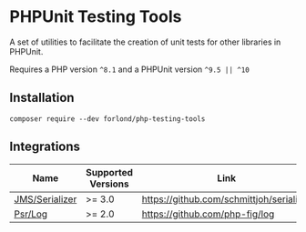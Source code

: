 # PHPUnit Testing Tools

A set of utilities to facilitate the creation of unit tests for other libraries in PHPUnit.

Requires a PHP version `^8.1` and a PHPUnit version `^9.5 || ^10`

## Installation

```
composer require --dev forlond/php-testing-tools
```

## Integrations

| Name                                       | Supported Versions | Link                                     |
|--------------------------------------------|--------------------|------------------------------------------|
| [JMS/Serializer](./docs/jms_serializer.md) | \>= 3.0            | https://github.com/schmittjoh/serializer |
| [Psr/Log](./docs/psr_log.md)               | \>= 2.0            | https://github.com/php-fig/log           |
